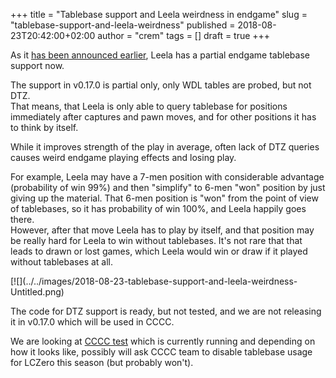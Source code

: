 +++
title = "Tablebase support and Leela weirdness in endgame"
slug = "tablebase-support-and-leela-weirdness"
published = 2018-08-23T20:42:00+02:00
author = "crem"
tags = []
draft = true
+++

As it [has been announced
earlier](../../../2018/08/lc0-v0170-rc1-has-been-released.html),
Leela has a partial endgame tablebase support now.

The support in v0.17.0 is partial only, only WDL tables are probed, but not
DTZ.  
That means, that Leela is only able to query tablebase for positions
immediately after captures and pawn moves, and for other positions it has to
think by itself.

While it improves strength of the play in average, often lack of DTZ queries
causes weird endgame playing effects and losing play.

For example, Leela may have a 7-men position with considerable advantage
(probability of win 99%) and then "simplify" to 6-men "won" position by just
giving up the material. That 6-men position is "won" from the point of view of
tablebases, so it has probability of win 100%, and Leela happily goes there.  
However, after that move Leela has to play by itself, and that position may be
really hard for Leela to win without tablebases. It's not rare that that leads
to drawn or lost games, which Leela would win or draw if it played without
tablebases at all.

[![](../../images/2018-08-23-tablebase-support-and-leela-weirdness-
Untitled.png)

The code for DTZ support is ready, but not tested, and we are not releasing it
in v0.17.0 which will be used in CCCC.

We are looking at [CCCC test](http://chess.com/cccc) which is currently
running and depending on how it looks like, possibly will ask CCCC team to
disable tablebase usage for LCZero this season (but probably won't).
